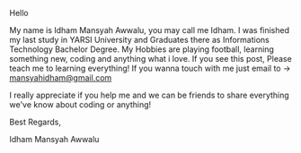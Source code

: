 Hello

My name is Idham Mansyah Awwalu, you may call me Idham. I was finished my last study in YARSI University and Graduates there as Informations Technology Bachelor Degree. My Hobbies are playing football, learning something new, coding and anything what i love. If you see this post, Please teach me to learning everything! If you wanna touch with me just email to -> mansyahidham@gmail.com

I really appreciate if you help me and we can be friends to share everything we've know about coding or anything!

Best Regards,

Idham Mansyah Awwalu
